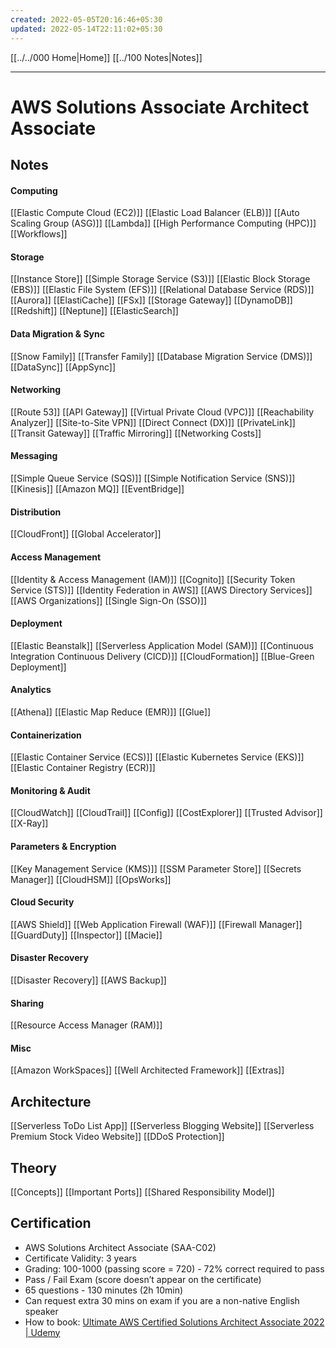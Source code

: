 ```yaml
---
created: 2022-05-05T20:16:46+05:30
updated: 2022-05-14T22:11:02+05:30
---
```


[[../../000 Home|Home]]
[[../100 Notes|Notes]]

---
# AWS Solutions Associate Architect Associate

## Notes

#### Computing
[[Elastic Compute Cloud (EC2)]]
[[Elastic Load Balancer (ELB)]]
[[Auto Scaling Group (ASG)]]
[[Lambda]]
[[High Performance Computing (HPC)]]
[[Workflows]]

#### Storage
[[Instance Store]]
[[Simple Storage Service (S3)]]
[[Elastic Block Storage (EBS)]]
[[Elastic File System (EFS)]]
[[Relational Database Service (RDS)]]
[[Aurora]]
[[ElastiCache]]
[[FSx]]
[[Storage Gateway]]
[[DynamoDB]]
[[Redshift]]
[[Neptune]]
[[ElasticSearch]]

#### Data Migration & Sync
[[Snow Family]]
[[Transfer Family]]
[[Database Migration Service (DMS)]]
[[DataSync]]
[[AppSync]]

#### Networking
[[Route 53]]
[[API Gateway]]
[[Virtual Private Cloud (VPC)]]
[[Reachability Analyzer]]
[[Site-to-Site VPN]]
[[Direct Connect (DX)]]
[[PrivateLink]]
[[Transit Gateway]]
[[Traffic Mirroring]]
[[Networking Costs]]

#### Messaging
[[Simple Queue Service (SQS)]]
[[Simple Notification Service (SNS)]]
[[Kinesis]]
[[Amazon MQ]]
[[EventBridge]]

#### Distribution
[[CloudFront]]
[[Global Accelerator]]

#### Access Management
[[Identity & Access Management (IAM)]]
[[Cognito]]
[[Security Token Service (STS)]]
[[Identity Federation in AWS]]
[[AWS Directory Services]]
[[AWS Organizations]]
[[Single Sign-On (SSO)]]

#### Deployment
[[Elastic Beanstalk]]
[[Serverless Application Model (SAM)]]
[[Continuous Integration Continuous Delivery (CICD)]]
[[CloudFormation]]
[[Blue-Green Deployment]]

#### Analytics
[[Athena]]
[[Elastic Map Reduce (EMR)]]
[[Glue]]

#### Containerization
[[Elastic Container Service (ECS)]]
[[Elastic Kubernetes Service (EKS)]]
[[Elastic Container Registry (ECR)]]

#### Monitoring & Audit
[[CloudWatch]]
[[CloudTrail]]
[[Config]]
[[CostExplorer]]
[[Trusted Advisor]]
[[X-Ray]]

#### Parameters & Encryption
[[Key Management Service (KMS)]]
[[SSM Parameter Store]]
[[Secrets Manager]]
[[CloudHSM]]
[[OpsWorks]]

#### Cloud Security
[[AWS Shield]]
[[Web Application Firewall (WAF)]]
[[Firewall Manager]]
[[GuardDuty]]
[[Inspector]]
[[Macie]]

#### Disaster Recovery
[[Disaster Recovery]]
[[AWS Backup]]

#### Sharing
[[Resource Access Manager (RAM)]]

#### Misc
[[Amazon WorkSpaces]]
[[Well Architected Framework]]
[[Extras]]

## Architecture
[[Serverless ToDo List App]]
[[Serverless Blogging Website]]
[[Serverless Premium Stock Video Website]]
[[DDoS Protection]]

## Theory
[[Concepts]]
[[Important Ports]]
[[Shared Responsibility Model]]

## Certification
-   AWS Solutions Architect Associate (SAA-C02)
-   Certificate Validity: 3 years
-   Grading: 100-1000 (passing score = 720) - 72% correct required to pass
-   Pass / Fail Exam (score doesn’t appear on the certificate)
-   65 questions - 130 minutes (2h 10min)
-   Can request extra 30 mins on exam if you are a non-native English speaker
-   How to book: [Ultimate AWS Certified Solutions Architect Associate 2022 | Udemy](https://www.udemy.com/course/aws-certified-solutions-architect-associate-saa-c02/learn/lecture/13531270#announcements)